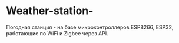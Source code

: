 # Weather-station-
Погодная станция - на базе микроконтроллеров ESP8266, ESP32, работающие по WiFi и  Zigbee через API.
